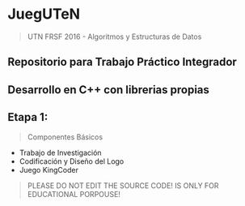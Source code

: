 # JuegUTeN
> UTN FRSF 2016 - Algoritmos y Estructuras de Datos

## Repositorio para Trabajo Práctico Integrador
## Desarrollo en C++ con librerias propias


## Etapa 1:
> Componentes Básicos

- Trabajo de Investigación
- Codificación y Diseño del Logo
- Juego KingCoder


> PLEASE DO NOT EDIT THE SOURCE CODE! IS ONLY FOR EDUCATIONAL PORPOUSE!
